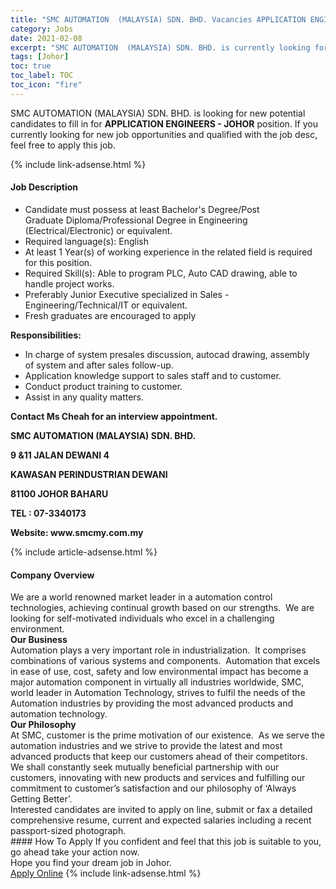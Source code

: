 ```yaml
---
title: "SMC AUTOMATION  (MALAYSIA) SDN. BHD. Vacancies APPLICATION ENGINEERS - JOHOR" 
category: Jobs 
date: 2021-02-08 
excerpt: "SMC AUTOMATION  (MALAYSIA) SDN. BHD. is currently looking for suitable person to fill in the APPLICATION ENGINEERS - JOHOR which based in Johor" 
tags: [Johor] 
toc: true 
toc_label: TOC 
toc_icon: "fire" 
--- 
```


<p>SMC AUTOMATION  (MALAYSIA) SDN. BHD. is looking for new potential candidates to fill in for <b>APPLICATION ENGINEERS - JOHOR</b> position. If you currently looking for new job opportunities and qualified with the job desc, feel free to apply this job.
</p>{% include link-adsense.html %} 
<div><div><h4>Job Description</h4></div><div><div><span><div><ul><li>Candidate must possess at least Bachelor's Degree/Post Graduate&#160;Diploma/Professional Degree in Engineering (Electrical/Electronic) or equivalent.</li><li>Required language(s):&#160;English</li><li>At least 1&#160;Year(s) of working experience in the related field is required for this position.</li><li>Required Skill(s): Able to program PLC, Auto CAD drawing, able to handle project works.&#160;</li><li>Preferably Junior Executive specialized in Sales - Engineering/Technical/IT or equivalent.</li><li>Fresh graduates are encouraged to apply</li></ul><p><strong>Responsibilities:</strong></p><ul><li>In charge of system presales discussion,&#160;autocad&#160;drawing, assembly of&#160;system&#160;and&#160;after sales&#160;follow-up.</li><li>Application knowledge support to sales staff and to&#160;customer.</li><li>Conduct product training to&#160;customer.</li><li>Assist in any quality matters.</li></ul><p><strong>Contact Ms Cheah for an interview appointment.</strong></p><p><strong>SMC AUTOMATION (MALAYSIA) SDN. BHD.</strong></p><p><strong>9 &amp;11&#160;JALAN&#160;DEWANI 4</strong></p><p><strong>KAWASAN PERINDUSTRIAN DEWANI</strong></p><p><strong>81100&#160;JOHOR BAHARU</strong></p><p><strong>TEL :&#160;07-3340173</strong></p><p><strong>Website: www.smcmy.com.my</strong></p></div></span></div></div></div> 
{% include article-adsense.html %} 
<div><div><h4>Company Overview</h4></div><div><div><span><div><div>
<div>
		We are a world renowned market leader in a automation control technologies, achieving continual growth based on our strengths.&#160; We are looking for self-motivated individuals who excel in a challenging environment.</div>
<div>
<strong>Our Business</strong><br>
		Automation plays a very important role in industrialization.&#160; It comprises combinations of various systems and components.&#160; Automation that excels in ease of use, cost, safety and low environmental impact has become a major automation component in virtually all industries worldwide, SMC, world leader in Automation Technology, strives to fulfil the needs of the Automation industries by providing the most advanced products and automation technology.</div>
<div>
<strong>Our Philosophy</strong><br>
		At SMC, customer is the prime motivation of our existence.&#160; As we serve the automation industries and we strive to provide the latest and most advanced products that keep our customers ahead of their competitors.&#160; We shall constantly seek mutually beneficial partnership with our customers, innovating with new products and services and fulfilling our commitment to customer&#8217;s satisfaction and our philosophy of &#8216;Always Getting Better&#8217;.</div>
<div>
<div>
			Interested candidates are invited to apply on line, submit or fax a detailed comprehensive resume, current and expected salaries including a recent passport-sized photograph.</div>
</div>
</div></div></span></div></div></div> 
#### How To Apply 
If you confident and feel that this job is suitable to you, go ahead take your action now. <br/> 
Hope you find your dream job in Johor. <br/> 
<a href="https://www.jobstreet.com.my/en/job/application-engineers-johor-4478289?jobId=jobstreet-my-job-4478289&" class="btn btn--info" target="_blank" rel="nofollow noopenner">Apply Online</a> 
{% include link-adsense.html %} 